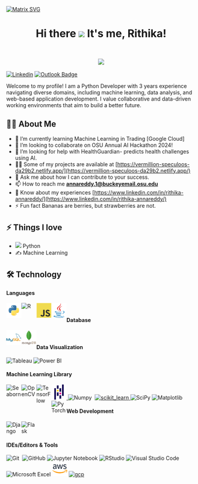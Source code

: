 [![Matrix SVG](https://raw.githubusercontent.com/rodrigograca31/rodrigograca31/master/matrix.svg)](https://www.youtube.com/watch?v=SDkAGkd4NLc) 
<h1 align="center">
Hi there <img src="https://media.giphy.com/media/hvRJCLFzcasrR4ia7z/giphy.gif" width="30"> It's me, Rithika!</h1>
<br/>

<p align="center">
  <a href="https://github.com/annareddy1/readme-typing-svg"><img src="https://readme-typing-svg.herokuapp.com?lines=Hello+World;DS%20|%20AI%20|%20ML%20Enthusiastic;Always%20learning%20new%20things&center=true&width=380&height=45"></a>
</p>

[![Linkedin](https://img.shields.io/badge/-LinkedIn-blue?style=flat&logo=Linkedin&logoColor=white)](https://www.linkedin.com/in/rithika-annareddy/)
[![Outlook Badge](https://img.shields.io/badge/-annareddy.1@osu.edu-0078D4?style=flat&logo=microsoft-outlook&logoColor=white)](mailto:annareddy.1@osu.edu) 

<p>Welcome to my profile! I am a Python Developer with 3 years experience navigating diverse domains, including machine learning, data analysis, and web-based application development. I value collaborative and data-driven working environments that aim to build a better future.</p>

## 🙋‍♂️ About Me

- 🌱 I’m currently learning Machine Learning in Trading [Google Cloud]
- 👯 I’m looking to collaborate on OSU Annual AI Hackathon 2024!
- 🤝 I’m looking for help with HealthGuardian- predicts health challenges using AI.
- 👨‍💻 Some of my projects are available at [https://vermillion-speculoos-da29b2.netlify.app/](https://vermillion-speculoos-da29b2.netlify.app/)
- 💬 Ask me about how I can contribute to your success.
- 📫 How to reach me **annareddy.1@buckeyemail.osu.edu**
- 📄 Know about my experiences [https://www.linkedin.com/in/rithika-annareddy/](https://www.linkedin.com/in/rithika-annareddy/)
- ⚡ Fun fact Bananas are berries, but strawberries are not.

## ⚡ Things I love

- <img src="https://media.giphy.com/media/WUlplcMpOCEmTGBtBW/giphy.gif" width="30"> Python
- ✍️ Machine Learning 

## 🛠️ Technology

#### Languages

<img align="left" alt="Python" width="40px" src="https://raw.githubusercontent.com/github/explore/80688e429a7d4ef2fca1e82350fe8e3517d3494d/topics/python/python.png"/>
<img align="left" alt="R" width="40px" src="https://www.r-project.org/logo/Rlogo.svg"/>
<img align="left" alt="JavaScript" width="40px" src="https://raw.githubusercontent.com/devicons/devicon/master/icons/javascript/javascript-original.svg"/>
<img align="left" alt="Java" width="40px" src="https://raw.githubusercontent.com/devicons/devicon/master/icons/java/java-original.svg"/>

<br/>


#### Database
<img align="left" alt="MySQL" width="40px" src="https://raw.githubusercontent.com/devicons/devicon/master/icons/mysql/mysql-original-wordmark.svg"/>
<img align="left" alt="MongoDB" width="40px" src="https://raw.githubusercontent.com/devicons/devicon/master/icons/mongodb/mongodb-original-wordmark.svg"/>

<br/>


#### Data Visualization 
![Tableau](https://img.shields.io/badge/Tableau-E97627?style=flat&logo=Tableau&logoColor=white)
![Power BI](https://img.shields.io/badge/PowerBI-F2C811?style=flat&logo=Power%20BI&logoColor=white)


#### Machine Learning Library
<a href="https://pandas.pydata.org/" target="_blank" rel="noreferrer"> <img src="https://raw.githubusercontent.com/devicons/devicon/2ae2a900d2f041da66e950e4d48052658d850630/icons/pandas/pandas-original.svg" alt="pandas" width="40" height="40"/> </a>
![Numpy](https://img.shields.io/badge/Numpy-777BB4?style=flat&logo=numpy&logoColor=white)&nbsp;
<a href="https://scikit-learn.org/" target="_blank" rel="noreferrer"> <img src="https://upload.wikimedia.org/wikipedia/commons/0/05/Scikit_learn_logo_small.svg" alt="scikit_learn" width="40" height="40"/> </a>
![SciPy](https://img.shields.io/badge/SciPy-%230C55A5.svg?style=flat&logo==scipy&logoColor=%white)
![Matplotlib](https://img.shields.io/badge/Matplotlib-%23ffffff.svg?style=flat&logo==Matplotlib&logoColor=black)
<img align="left" alt="Seaborn" width="40px" src="https://seaborn.pydata.org/_images/logo-mark-lightbg.svg"/>
<img align="left" alt="OpenCV" width="40px" src="https://www.vectorlogo.zone/logos/opencv/opencv-icon.svg"/>
<img align="left" alt="TensorFlow" width="40px" src="https://www.vectorlogo.zone/logos/tensorflow/tensorflow-icon.svg"/>
<img align="left" alt="PyTorch" width="40px" src="https://www.vectorlogo.zone/logos/pytorch/pytorch-icon.svg"/>

#### Web Development
<img align="left" alt="Django" width="40px" src="https://cdn.worldvectorlogo.com/logos/django.svg"/>
<img align="left" alt="Flask" width="40px" src="https://www.vectorlogo.zone/logos/pocoo_flask/pocoo_flask-icon.svg"/>

<br/>
<br/>

#### IDEs/Editors & Tools
![Git](https://img.shields.io/badge/-Git-05122A?style=flat&logo=git)&nbsp;
![GitHub](https://img.shields.io/badge/github-%23121011.svg?style=flat&logo==github&logoColor=white)
![Jupyter Notebook](https://img.shields.io/badge/jupyter-%23FA0F00.svg?style=flat&logo=jupyter&logoColor=white)
![RStudio](https://img.shields.io/badge/RStudio-4285F4?style=flat&logo=rstudio&logoColor=white)
![Visual Studio Code](https://img.shields.io/badge/Visual%20Studio%20Code-0078d7.svg?style=flat&logo=visual-studio-code&logoColor=white)
![Microsoft Excel](https://img.shields.io/badge/Microsoft_Excel-217346?style=flat&logo=microsoft-excel&logoColor=white)
<a href="https://aws.amazon.com" target="_blank" rel="noreferrer"> <img src="https://raw.githubusercontent.com/devicons/devicon/master/icons/amazonwebservices/amazonwebservices-original-wordmark.svg" alt="aws" width="40" height="40"/></a>
<a href="https://cloud.google.com" target="_blank" rel="noreferrer"> <img src="https://www.vectorlogo.zone/logos/google_cloud/google_cloud-icon.svg" alt="gcp" width="40" height="40"/> </a>

